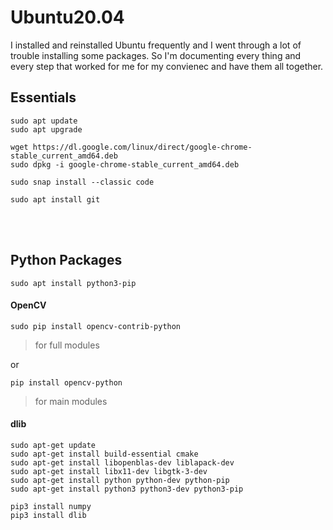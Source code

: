 # Ubuntu20.04
I installed and reinstalled Ubuntu frequently and I went through a lot of trouble installing some packages. So I'm documenting every thing and every step that worked for me for my convienec and have them all together.

## Essentials


```
sudo apt update
sudo apt upgrade

wget https://dl.google.com/linux/direct/google-chrome-stable_current_amd64.deb
sudo dpkg -i google-chrome-stable_current_amd64.deb

sudo snap install --classic code 

sudo apt install git

```



<br><br>

## Python Packages
`sudo apt install python3-pip`


#### OpenCV
`sudo pip install opencv-contrib-python`
> for full modules

or

`pip install opencv-python`
> for main modules

#### dlib
```
sudo apt-get update
sudo apt-get install build-essential cmake
sudo apt-get install libopenblas-dev liblapack-dev 
sudo apt-get install libx11-dev libgtk-3-dev
sudo apt-get install python python-dev python-pip
sudo apt-get install python3 python3-dev python3-pip
```
```
pip3 install numpy
pip3 install dlib
```

